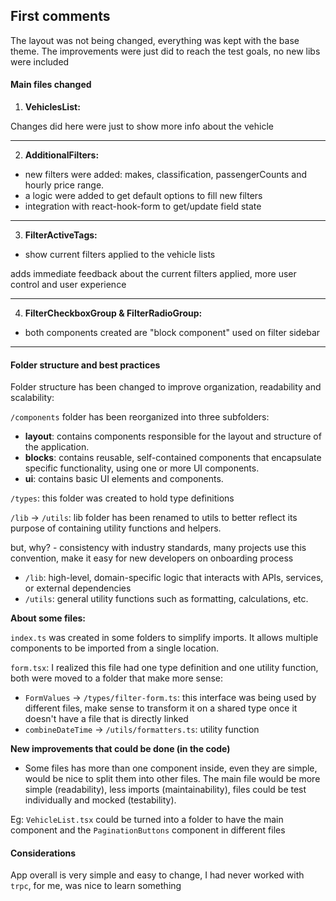 ## First comments

The layout was not being changed, everything was kept with the base theme. The improvements were just did to reach the test goals, no new libs were included

#### Main files changed

1. **VehiclesList:**

Changes did here were just to show more info about the vehicle

---

2. **AdditionalFilters:**

- new filters were added: makes, classification, passengerCounts and hourly price range.
- a logic were added to get default options to fill new filters
- integration with react-hook-form to get/update field state

---

3. **FilterActiveTags:**

- show current filters applied to the vehicle lists

adds immediate feedback about the current filters applied, more user control and user experience

---

4. **FilterCheckboxGroup & FilterRadioGroup:**

- both components created are "block component" used on filter sidebar

---

#### Folder structure and best practices

Folder structure has been changed to improve organization, readability and scalability:

`/components` folder has been reorganized into three subfolders:

- **layout**: contains components responsible for the layout and structure of the application.
- **blocks**: contains reusable, self-contained components that encapsulate specific functionality, using one or more UI components.
- **ui**: contains basic UI elements and components.

`/types`: this folder was created to hold type definitions

`/lib` -> `/utils`: lib folder has been renamed to utils to better reflect its purpose of containing utility functions and helpers.

but, why? - consistency with industry standards, many projects use this convention, make it easy for new developers on onboarding process

- `/lib`: high-level, domain-specific logic that interacts with APIs, services, or external dependencies
- `/utils`: general utility functions such as formatting, calculations, etc.

**About some files:**

`index.ts` was created in some folders to simplify imports. It allows multiple components to be imported from a single location.

`form.tsx`: I realized this file had one type definition and one utility function, both were moved to a folder that make more sense:

- `FormValues` -> `/types/filter-form.ts`: this interface was being used by different files, make sense to transform it on a shared type once it doesn't have a file that is directly linked
- `combineDateTime` -> `/utils/formatters.ts`: utility function

**New improvements that could be done (in the code)**

- Some files has more than one component inside, even they are simple, would be nice to split them into other files. The main file would be more simple (readability), less imports (maintainability), files could be test individually and mocked (testability).

Eg: `VehicleList.tsx` could be turned into a folder to have the main component and the `PaginationButtons` component in different files

#### Considerations

App overall is very simple and easy to change, I had never worked with `trpc`, for me, was nice to learn something
